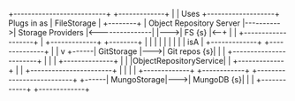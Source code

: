 


+--------------------------+                                                +-------------+
|                          |   Uses    +-------------------+   Plugs in as  | FileStorage |    +--------+
| Object Repository Server |---------->| Storage Providers |<---------------|             |--->| FS {s} |<--+
|                          |           +-------------------+         |      +-------------+    +--------+   |
|                          |                    |                    |                                      |
|                          |                    | isA                |      +-------------+    +--------------+
|                          |                    v                    +------| GitStorage  |--->| Git repos {s}|
|                          |           +-----------------------+     |      |             |    +--------------+
|                          |           |ObjectRepositoryService|     |      +-------------+
|                          |           +-----------------------+     |
|                          |                                         |      +-------------+    +------------+
+--------------------------+                                         +------| MungoStorage|--->| MungoDB {s}|
                                                                            |             |    +------------+
                                                                            +-------------+


